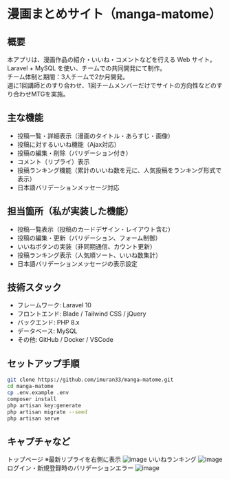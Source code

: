 # 漫画まとめサイト（manga-matome）

## 概要

本アプリは、漫画作品の紹介・いいね・コメントなどを行える Web サイト。  
Laravel + MySQL を使い、チームでの共同開発にて制作。  
チーム体制と期間：3人チームで2か月開発。  
週に1回講師とのすり合わせ、1回チームメンバーだけでサイトの方向性などのすり合わせMTGを実施。  

## 主な機能

- 投稿一覧・詳細表示（漫画のタイトル・あらすじ・画像）
- 投稿に対するいいね機能（Ajax対応）
- 投稿の編集・削除（バリデーション付き）
- コメント（リプライ）表示
- 投稿ランキング機能（累計のいいね数を元に、人気投稿をランキング形式で表示）
- 日本語バリデーションメッセージ対応

## 担当箇所（私が実装した機能）

- 投稿一覧表示（投稿のカードデザイン・レイアウト含む）
- 投稿の編集・更新（バリデーション、フォーム制御）
- いいねボタンの実装（非同期通信、カウント更新）
- 投稿ランキング表示（人気順ソート、いいね数集計）
- 日本語バリデーションメッセージの表示設定

## 技術スタック

- フレームワーク: Laravel 10
- フロントエンド: Blade / Tailwind CSS / jQuery
- バックエンド: PHP 8.x
- データベース: MySQL
- その他: GitHub / Docker / VSCode

## セットアップ手順

```bash
git clone https://github.com/imuran33/manga-matome.git
cd manga-matome
cp .env.example .env
composer install
php artisan key:generate
php artisan migrate --seed
php artisan serve
```

## キャプチャなど
トップページ ※最新リプライを右側に表示
![image](https://github.com/user-attachments/assets/fbb2299b-f3df-4fe1-bb46-e5fbbea76737)
いいねランキング
![image](https://github.com/user-attachments/assets/2c078da1-fae3-4296-aa0a-cda469216edf)
ログイン・新規登録時のバリデーションエラー
![image](https://github.com/user-attachments/assets/46765f9f-387c-48b9-aee1-aa4fa6026016)


